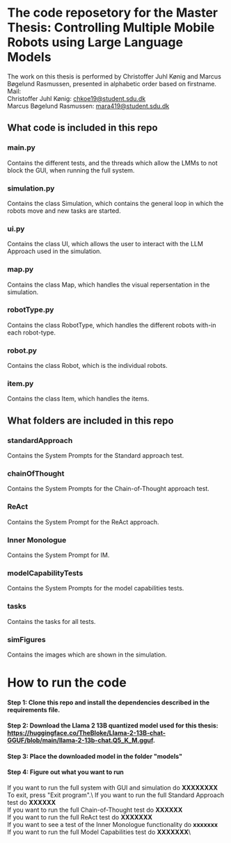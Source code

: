 # The code reposetory for the Master Thesis: Controlling Multiple Mobile Robots using Large Language Models
The work on this thesis is performed by Christoffer Juhl Kønig and Marcus Bøgelund Rasmussen, presented in alphabetic order based on firstname. \
Mail:\
Christoffer Juhl Kønig: chkoe19@student.sdu.dk \
Marcus Bøgelund Rasmussen: mara419@student.sdu.dk

## What code is included in this repo
### main.py
Contains the different tests, and the threads which allow the LMMs to not block the GUI, when running the full system.
### simulation.py
Contains the class Simulation, which contains the general loop in which the robots move and new tasks are started.
### ui.py
Contains the class UI, which allows the user to interact with the LLM Approach used in the simulation.
### map.py
Contains the class Map, which handles the visual repersentation in the simulation.
### robotType.py
Contains the class RobotType, which handles the different robots with-in each robot-type.
### robot.py
Contains the class Robot, which is the individual robots.
### item.py
Contains the class Item, which handles the items.

## What folders are included in this repo
### standardApproach
Contains the System Prompts for the Standard approach test.
### chainOfThought
Contains the System Prompts for the Chain-of-Thought approach test.
### ReAct
Contains the System Prompt for the ReAct approach.
### Inner Monologue
Contains the System Prompt for IM.
### modelCapabilityTests
Contains the System Prompts for the model capabilities tests.
### tasks
Contains the tasks for all tests.
### simFigures
Contains the images which are shown in the simulation.

# How to run the code
#### Step 1: Clone this repo and install the dependencies described in the requirements file.
#### Step 2: Download the Llama 2 13B quantized model used for this thesis: https://huggingface.co/TheBloke/Llama-2-13B-chat-GGUF/blob/main/llama-2-13b-chat.Q5_K_M.gguf.
#### Step 3: Place the downloaded model in the folder "models"
#### Step 4: Figure out what you want to run
If you want to run the full system with GUI and simulation do **XXXXXXXX**\
To exit, press "Exit program".\\
If you want to run the full Standard Approach test do **XXXXXX**\
If you want to run the full Chain-of-Thought test do **XXXXXX**\
If you want to run the full ReAct test do **XXXXXXX**\
If you want to see a test of the Inner Monologue functionality do **xxxxxxx**\
If you want to run the full Model Capabilities test do **XXXXXXX**\
